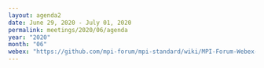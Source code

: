 ```yaml
---
layout: agenda2
date: June 29, 2020 - July 01, 2020
permalink: meetings/2020/06/agenda
year: "2020"
month: "06"
webex: "https://github.com/mpi-forum/mpi-standard/wiki/MPI-Forum-Webex-Information"
---
```


